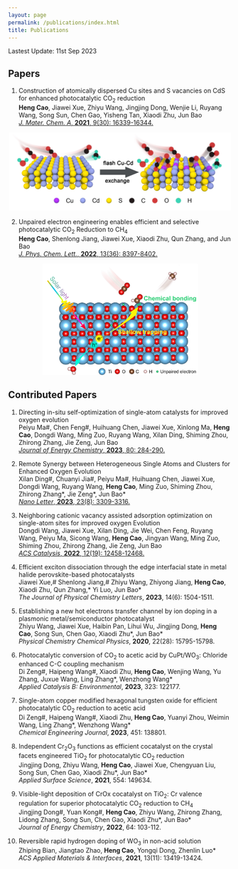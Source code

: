 ```yaml
---
layout: page
permalink: /publications/index.html
title: Publications
---
```


Lastest Update: 11st Sep 2023&nbsp; 

## Papers

1. Construction of atomically dispersed Cu sites and S vacancies on CdS for enhanced photocatalytic CO<sub>2</sub> reduction<br>
**Heng Cao**, Jiawei Xue, Zhiyu Wang, Jingjing Dong, Wenjie Li, Ruyang Wang, Song Sun, Chen Gao, Yisheng Tan, Xiaodi Zhu, Jun Bao<br>
  [<i>J. Mater. Chem. A</i>, <b>2021</b>, 9(30): 16339-16344.](https://pubs.rsc.org/en/content/articlelanding/2021/TA/D1TA03615G#!divAbstract)<br>

<div align=center>
<img src="images/2.jpg" class="floatpic" width="500" height="175">
</div>



2. Unpaired electron engineering enables efficient and selective photocatalytic CO<sub>2</sub> Reduction to CH<sub>4</sub><br>
**Heng Cao**, Shenlong Jiang, Jiawei Xue, Xiaodi Zhu, Qun Zhang, and Jun Bao<br>
[<i>J. Phys. Chem. Lett.</i>, <b>2022</b>, 13(36): 8397-8402.](https://pubs.acs.org/doi/full/10.1021/acs.jpclett.2c01983)<br>

<div align=center>
<img src="images/1.jpg" class="floatpic" width="350" height="250">
</div>

## Contributed Papers

1. Directing in-situ self-optimization of single-atom catalysts for improved oxygen evolution<br>Peiyu Ma#, Chen Feng#, Huihuang Chen, Jiawei Xue, Xinlong Ma, **Heng Cao**, Dongdi Wang, Ming Zuo, Ruyang Wang, Xilan Ding, Shiming Zhou, Zhirong Zhang, Jie Zeng, Jun Bao<br> [<i>Journal of Energy Chemistry</i>, <b>2023</b>, 80: 284-290.](http://dx.doi.org/10.1016/j.jechem.2022.12.051)<br>

2. Remote Synergy between Heterogeneous Single Atoms and Clusters for Enhanced Oxygen Evolution<br>
Xilan Ding#, Chuanyi Jia#, Peiyu Ma#, Huihuang Chen, Jiawei Xue, Dongdi Wang, Ruyang Wang, **Heng Cao**, Ming Zuo, Shiming Zhou, Zhirong Zhang*, Jie Zeng*, Jun Bao*<br>
[<i>Nano Letter</i>, **2023**, 23(8): 3309-3316.](https://doi.org/10.1021/acs.nanolett.3c00228)<br>

3. Neighboring cationic vacancy assisted adsorption optimization on single-atom sites for improved oxygen Evolution<br>
Dongdi Wang, Jiawei Xue, Xilan Ding, Jie Wei, Chen Feng, Ruyang Wang, Peiyu Ma, Sicong Wang, **Heng Cao**, Jingyan Wang, Ming Zuo, Shiming Zhou, Zhirong Zhang, Jie Zeng, Jun Bao <br>
[<i>ACS Catalysis</i>, **2022**, 12(19): 12458-12468.](10.1021/acscatal.2c03476)<br>

4. Efficient exciton dissociation through the edge interfacial state in metal halide perovskite-based photocatalysts<br>
Jiawei Xue,# Shenlong Jiang,# Zhiyu Wang, Zhiyong Jiang, **Heng Cao**, Xiaodi Zhu, Qun Zhang,* Yi Luo, Jun Bao*<br>
<i>The Journal of Physical Chemistry Letters</i>, **2023**, 14(6): 1504-1511.<br>

5. Establishing a new hot electrons transfer channel by ion doping in a plasmonic metal/semiconductor photocatalyst<br>
Zhiyu Wang, Jiawei Xue, Haibin Pan, Lihui Wu, Jingjing Dong, **Heng Cao**, Song Sun, Chen Gao, Xiaodi Zhu*, Jun Bao*<br>
<i>Physical Chemistry Chemical Physics</i>, **2020**, 22(28): 15795-15798.<br>

6. Photocatalytic conversion of CO<sub>2</sub> to acetic acid by CuPt/WO<sub>3</sub>: Chloride enhanced C-C coupling mechanism<br>Di Zeng#, Haipeng Wang#, Xiaodi Zhu, **Heng Cao**, Wenjing Wang, Yu Zhang, Juxue Wang, Ling Zhang*, Wenzhong Wang*<br> <i>Applied Catalysis B: Environmental</i>, **2023**, 323: 122177.<br>

7. Single-atom copper modified hexagonal tungsten oxide for efficient photocatalytic CO<sub>2</sub> reduction to acetic acid<br>
Di Zeng#, Haipeng Wang#, Xiaodi Zhu, **Heng Cao**, Yuanyi Zhou, Weimin Wang, Ling Zhang*, Wenzhong Wang*<br>
<i>Chemical Engineering Journal</i>, **2023**, 451: 138801.<br>

8. Independent Cr<sub>2</sub>O<sub>3</sub> functions as efficient cocatalyst on the crystal facets engineered TiO<sub>2</sub> for photocatalytic CO<sub>2</sub> reduction<br>
Jingjing Dong, Zhiyu Wang, **Heng Cao**, Jiawei Xue, Chengyuan Liu, Song Sun, Chen Gao, Xiaodi Zhu*, Jun Bao*<br>
<i>Applied Surface Science</i>, **2021**, 554: 149634.<br>

9. Visible-light deposition of CrOx cocatalyst on TiO<sub>2</sub>: Cr valence regulation for superior photocatalytic CO<sub>2</sub> reduction to CH<sub>4</sub><br>
Jingjing Dong#, Yuan Kong#, **Heng Cao**, Zhiyu Wang, Zhirong Zhang, Lidong Zhang, Song Sun, Chen Gao, Xiaodi Zhu*, Jun Bao*<br>
<i>Journal of Energy Chemistry</i>, **2022**, 64: 103-112.<br>

10. Reversible rapid hydrogen doping of WO<sub>3</sub> in non-acid solution<br>
Zhiping Bian, Jiangtao Zhao, **Heng Cao**, Yongqi Dong, Zhenlin Luo*<br>
<i>ACS Applied Materials & Interfaces</i>, **2021**, 13(11): 13419-13424.<br>


